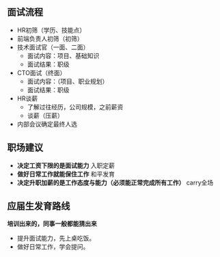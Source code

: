 
## 面试流程
- HR初筛（学历、技能点）
- 前端负责人初筛（初筛）
- 技术面试官（一面、二面）
  - 面试内容：项目、基础知识
  - 面试结果：职级
- CTO面试（终面）
  - 面试内容：（项目、职业规划）
  - 面试结果：职级
- HR谈薪
  - 了解过往经历，公司规模，之前薪资
  - 谈薪（压薪）
- 内部会议确定最终人选

## 职场建议
- **决定工资下限的是面试能力** 入职定薪
- **做好日常工作就能保住工作** 和平发育
- **决定升职加薪的是工作态度与能力（必须能正常完成所有工作）** carry全场

## 应届生发育路线
**培训出来的，同事一般都能猜出来**
- 提升面试能力，先上桌吃饭。
- 做好日常工作，学会提问。
